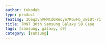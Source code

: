 ```yaml
---
author: tokodab
type: product
featimg: 1CeqZvnVFMCd6Reoye7KGvFb_swiUt-ri
title: TMNT 30th Samsung Galaxy S9 Case
tags: [samsung, galaxy, s9]
category: [samsung]
---
```

